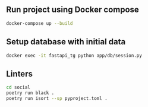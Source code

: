 ## Run project using Docker compose
```sh
docker-compose up --build
```

## Setup database with initial data
```sh
docker exec -it fastapi_tg python app/db/session.py
```

## Linters

```sh
cd social
poetry run black .
poetry run isort --sp pyproject.toml .
```
